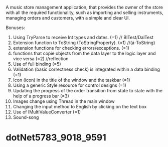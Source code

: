 A music store management application, that provides the owner of the store with all the required functionality,
such as importing and selling instruments, managing orders and customers, with a simple and clear Ul.


Bonuses:

1. Using TryParse to receive Int types and dates. (=1) // BlTest/DalTest
2. Extension function to ToString (ToStringProperty). (=1) //(á-ToString) 
3. extension functions for checking errors/exceptions. (=1) 
4. functions that copie objects from the data layer to the logic layer and vice versa (=2) //reflection
5. Use of full binding (=5)
6. Validation (basic correctness check) is integrated within a data binding (=1)
7. Icon (icon) in the title of the window and the taskbar (=1)
8. Using a generic Style resource for control designs (=1)
9. Updating the progress of the order transition from state to state with the help of a progress bar (=3)
10. Images change using Thread in the main window
11. Changing the input method to English by clicking on the text box
12. Use of IMultiValueConverter (=1)
13. Sound-song


# dotNet5783_9018_9591
